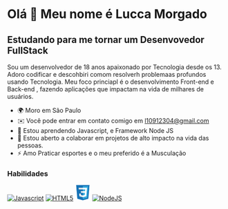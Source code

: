 Olá 👋 Meu nome é  Lucca Morgado
============================

Estudando para me tornar um  Desenvovedor FullStack 
-----------------------

Sou um desenvolvedor  de 18 anos apaixonado por Tecnologia  desde os 13. Adoro codificar  e  descohbiri comom  resolverh problemaas
profundos usando  Tecnologia. Meu foco princiapl é  o desenvolvimento Front-end  e  Back-end ,  fazendo  aplicações que impactam na vida 
de milhares de  usuários.

* 🌍 Moro em São  Paulo
* ✉️ Você pode entrar em contato comigo em [ l10912304@gmail.com ](mailto:l1091204@gmai.com)
* 🧠 Estou aprendendo Javascript, e Framework Node JS
* 🤝 Estou aberto a colaborar em projetos de alto impacto na vida das pessoas.
* ⚡ Amo Praticar esportes  e o meu preferido é a Musculação

### Habilidades


<a href="https://developer.mozilla.org/en-US/docs/Web/JavaScript" target="_blank" rel="noreferrer"><img src="https://raw.githubusercontent.com/danielcranney/readme-generator/main/public/icons/skills/javascript-colored.svg" width="36" height="36" alt="Javascript" /></a>
<a href="https://developer.mozilla.org/en-US/docs/Glossary/HTML5" target="_blank" rel="noreferrer"><img src="https://raw.githubusercontent.com/danielcranney/readme-generator/main/public/icons/skills/html5-colored.svg" width="36" height="36" alt="HTML5" /></a>
 <img alt="Rafa-CSS" height="36" width="36" src="https://raw.githubusercontent.com/devicons/devicon/master/icons/css3/css3-original.svg">
<a href="https://nodejs.org/en/" target="_blank" rel="noreferrer"><img src="https://raw.githubusercontent.com/danielcranney/readme-generator/main/public/icons/skills/nodejs-colored.svg" width="36" height="36" alt="NodeJS" /></a>
